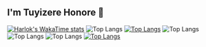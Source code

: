## I'm Tuyizere Honore 👋
[![Harlok's WakaTime stats](https://github-readme-stats.vercel.app/api/wakatime?username=ffflabs)](https://github.com/bitbeast-dev/github-readme-stats)
![Top Langs](https://github-readme-stats.vercel.app/api/top-langs/?username=ndizeyedavid&hide_progress=true)
[![Top Langs](https://github-readme-stats.vercel.app/api/top-langs/?username=bitbeast-dev&layout=donut-vertical)](https://github.com/bitbeast-dev/github-readme-stats)
![Top Langs](https://github-readme-stats.vercel.app/api/top-langs/?username=bitbeast-dev&size_weight=0.5&count_weight=0.5)
![Top Langs](https://github-readme-stats.vercel.app/api/top-langs/?username=bitbeast-dev&hide=javascript,html)
![Top Langs](https://github-readme-stats.vercel.app/api/top-langs/?username=bitbeast-dev&layout=compact)
[![Top Langs](https://github-readme-stats.vercel.app/api/top-langs/?username=bitbeast-dev&layout=pie)](https://github.com/bitbeast-dev/github-readme-stats)

